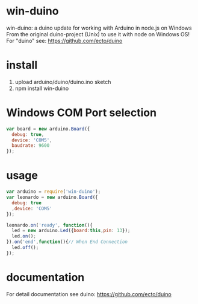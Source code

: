 win-duino
=========

win-duino: a duino update for working with Arduino in node.js on Windows
From the original duino-project (Unix) to use it with node on Windows OS!
For "duino" see: https://github.com/ecto/duino

# install
1. upload arduino/duino/duino.ino sketch
2. npm install win-duino

# Windows COM Port selection

````javascript
var board = new arduino.Board({
  debug: true,
  device: 'COM5',
  baudrate: 9600
});
````

# usage

````javascript
var arduino = require('win-duino');
var leonardo = new arduino.Board({
  debug: true
  ,device: 'COM5'
});

leonardo.on('ready', function(){
  led = new arduino.Led({board:this,pin: 13});
  led.on();
}).on('end',function(){// When End Connection
  led.off();
});

````

# documentation

For detail documentation see duino: 
https://github.com/ecto/duino

